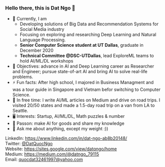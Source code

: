 ### Hello there, this is Dat Ngo 👋

- 🔭 Currently, I am
  * Developing solutions of Big Data and Recommendation Systems for Social Media industry
  * Focusing on exploring and researching Deep Learning and Natural Language Processing.
  * **Senior Computer Science student at UT Dallas**,  graduate in December 2020
  * **Technical Committee @DSC-UTDallas**, lead ExploreML teams to hold AI/ML/DL workshops
- 📎 Objectives: advance in AI and Deep Learning career as Researcher and Engineer; pursue state-of-art AI and bring AI to solve real-life problems.
- ⚡ Fun facts: After high school, I majored in Business Managment and was a tour guide in Singapore and Vietnam befor switching to Computer Science.
- 🌱 In free time: I write AI/ML articles on Medium and drive on road trips. I visited 20/50 states and made a 1.5-day road trip on a van from LA to Seattle. 
- 🖥 Interests: Startup, AI/ML/DL, Math puzzles & number
- 🤔 Passon: make AI for goods and share my knowledge
- 💬 Ask me about anything, except my weight :))

LinkedIn: https://www.linkedin.com/in/dat-ngo-ab8b20148/ \
Twitter: [@DatQuocNgo](https://twitter.com/DatQuocNgo) \
Website: https://sites.google.com/view/datqngo/home \
Medium: https://medium.com/@datngo_79115 \
Email: quocdat32461997@yahoo.com
